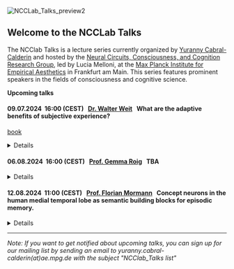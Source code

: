 
![NCCLab_Talks_preview2](https://github.com/NCCLabMPI/NCCLab-Talks/assets/154814530/2e4b5b0c-d9b1-41d6-82aa-2c7d0554228b)


## Welcome to the NCCLab Talks

The NCClab Talks is a lecture series currently organized by [Yuranny Cabral-Calderin](https://www.yurannycabral-calderin.com/) and hosted by the [Neural Circuits, Consciousness, and Cognition Research Group](https://www.aesthetics.mpg.de/en/research/research-group-neural-circuits-consciousness-and-cognition.html), led by Lucia Melloni, at the [Max Planck Institute for Empirical Aesthetics](https://www.aesthetics.mpg.de/en.html) in Frankfurt am Main. This series features prominent speakers in the fields of consciousness and cognitive science.







**Upcoming talks**


#### 09.07.2024      &nbsp;16:00 (CEST)   &nbsp; [Dr. Walter Weit](https://walterveit.com/about/)          &nbsp; What are the adaptive benefits of subjective experience?
[book](https://www.routledge.com/A-Philosophy-for-the-Science-of-Animal-Consciousness/Veit/p/book/9781032343617/)
<details>

<p align="justify"> Abstract: The so-called emergence of a science of consciousness in the 1990s has at best been a science of human consciousness. This talk aims to advance a true Darwinian science of consciousness in which its evolutionary origin, function, and phylogenetic diversity are moved from the field’s periphery to its very centre, thus enabling us to integrate consciousness into an evolutionary view of life. Accordingly, this book has two objectives: (i) to argue for the need and possibility of an evolutionary bottom-up approach that addresses the problem of consciousness in terms of the evolutionary origins of a new ecological lifestyle that made consciousness worth having and (ii) to articulate a thesis and beginnings of a theory of the place of consciousness as a complex evolved phenomenon in nature that can help us to answer the question of what it is like to be a bat, an octopus, or a crow.</p>
 
<p> Venue: online.<br />  
zoom link: TBA.</p>
<br />
</details>

#### 06.08.2024      &nbsp;16:00 (CEST)   &nbsp; [Prof. Gemma Roig](https://www.cvai.cs.uni-frankfurt.de/team.html)          &nbsp; TBA
<details>

<p align="justify"> Abstract: TBA</p>
 
<p>Venue: Max Planck Institute for Empirical Aesthetics, room 416-419,<br />  
Grüneburgweg 14<br />  
60322 Frankfurt am Main<br />  
Germany.<br />  
<br /> 
zoom link: TBA.</p>
<br />
</details>

#### 12.08.2024      &nbsp;11:00 (CEST)   &nbsp; [Prof. Florian Mormann](https://www.ukbonn.de/en/epileptology/workgroups/mormann-workgroup-cognitive-und-clinical-neurophysiology/)    &nbsp; Concept neurons in the human medial temporal lobe as semantic building blocks for episodic memory.
<details>

<p align="justify"> Abstract: The human medial temporal lobe contains neurons that respond selectively to the semantic contents of a presented stimulus. These "concept cells" may respond to very different pictures of a given person and even to their written and spoken name. Their response latency is far longer than necessary for object recognition, they follow subjective, conscious perception, and they are found in brain regions that are crucial for declarative memory formation. It has thus been hypothesized that they may represent the semantic "building blocks" of episodic memories. 
In this talk I will present data from single unit recordings in the hippocampus, entorhinal cortex, parahippocampal cortex, and amygdala during paradigms involving object recognition and perception as well as encoding and consolidation of episodic memories in order to characterize the role of concept cells in these cognitive functions.</p>

<p>Venue: Max Planck Institute for Empirical Aesthetics, room 416-419,<br />  
Grüneburgweg 14<br />  
60322 Frankfurt am Main<br />  
Germany.<br />  
<br /> 
zoom link: TBA.</p>
<br />
</details>




--------------------------------
_Note: If you want to get notified about upcoming talks, you can sign up for our mailing list by sending an email to 
yuranny.cabral-calderin(at)ae.mpg.de with the subject "NCClab_Talks list"_
